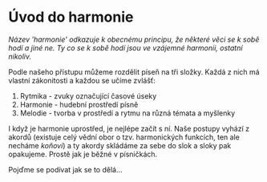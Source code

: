 # Úvod do harmonie

_Název 'harmonie' odkazuje k obecnému principu, že některé věci se k sobě hodí a jiné ne. Ty co se k sobě hodí jsou ve vzájemné harmonii, ostatní nikoliv._

Podle našeho přístupu můžeme rozdělit píseň na tři složky. Každá z nich má vlastní zákonitosti a každou se učíme zvlášť:

1. Rytmika - zvuky označující časové úseky
2. Harmonie - hudební prostředí písně
3. Melodie - tvorba v prostředí a rytmu na různá témata a myšlenky

I když je harmonie uprostřed, je nejlépe začít s ní. Naše postupy vyhází z akordů \(existuje celý vědní obor o tzv. harmonických funkcích, ten ale necháme _koňovi_\) a ty akordy skládáme za sebe do slok a sloky pak opakujeme. Prostě jak je běžné v písničkách.

Pojďme se podívat jak se to dělá...